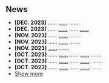 <h1 id="news"></h1>

<h2 style="margin: 30px 0px 10px;">News</h2>

<ul>
<!-- <li><strong>[NOV. 2023]</strong> <span style="color:#e74d3c"><a href="https://hitchhiker.azurewebsites.net/?/I-V/">I-V Measurement System</a></span> has been released.</li> -->
<li><strong>[DEC. 2023]</strong> …… <span style="color:#e74d3c"><a href="e.g. https://goindex.chen-song90.workers.dev">……</a></span> …….</li>
<li><strong>[DEC. 2023]</strong> …… <span style="color:#e74d3c"><a href="e.g. https://songchen.science/blog/gallery/">……</a></span> …… <span style="color:#e74d3c"><a href="e.g. https://github.com/anzai249/easy-masonry/tree/main">……</a></span> </li>
<li><strong>[NOV. 2023]</strong> …… <span style="color:#e74d3c"><a href="e.g. https://bemagic-etn.eu/news/80-bemagic-final-event">……</a></span> ……. </li>
<li><strong>[NOV. 2023]</strong> …… <span style="color:#e74d3c"><a href="e.g. https://hitchhiker.azurewebsites.net/?/AHEMS/">……</a></span> …….</li>
<li><strong>[NOV. 2023]</strong> <span style="color:#e74d3c"><a href="e.g. https://hitchhiker.azurewebsites.net/?/I-V/">……</a></span> …….</li>
<li><strong>[OCT. 2023]</strong> …… <span style="color:#e74d3c"><a href="e.g. https://songchen.science/blog/">……</a></span> …… <span style="color:#e74d3c"><a href="e.g. https://hitchhiker.azurewebsites.net">……</a></span> …….</li>
<li><strong>[OCT. 2023]</strong> …… <span style="color:#e74d3c"><a href="e.g. https://songchen.science/blog/">……</a></span> …… <span style="color:#e74d3c"><a href="e.g. https://songchen.science/blog/zh-CN">……</a></span>. …….</li>
<li><strong>[OCT. 2023]</strong> …… <span style="color:#e74d3c"><a href="e.g. https://songchen.science/blog/">……</a></span> …… <span style="color:#e74d3c"><a href="e.g. https://hexo.io/">……</a></span>: ……</li>
<li> <a href="javascript:toggle_vis('newsmore')">Show more</a> </li>
<div id="newsmore" style="display:none">
<li><strong>[SEP. 2023]</strong> …… <span style="color:#e74d3c"><a href="e.g. https://www.uab.cat/web/universitat-autonoma-de-barcelona-1345467954774.html">UAB</a></span>, …….</li>	
<li><strong>[AUG. 2023]</strong> <a href="e.g. https://song-chen1.github.io/">……</a>, …… <span style="color:#e74d3c"><a href="e.g. https://github.com/song-chen1/">GitHub</a></span> …….</li>
<li><strong>[AUG. 2023]</strong> …… <a href="e.g. https://www.jems2023.es/">……</a>, …… <span style="color:#e74d3c"><a href="./assets/files/JEMS2023_Song">…….</a></span></li>
<li><strong>[JUN. 2023]</strong> …… <a href="e.g. https://www.imm.cnr.it/">……</a>, …… <span style="color:#e74d3c"><a href="e.g. https://www.mdm.imm.cnr.it/users/lamperti-alessio">…….</a></span></li>
<li><strong>[DEC. 2022]</strong> ……  <a href="e.g. https://www.aalto.fi/en/department-of-applied-physics">……</a>, in collarboartion …… <span style="color:#e74d3c"><a href="e.g. https://www.aalto.fi/en/people/sebastiaan-van-dijken">…….</a></span></li>
<li><strong>[JUN. 2022]</strong> ……  <a href="e.g. https://www.aalto.fi/en/department-of-applied-physics">……</a>, in collarboartion …… <span style="color:#e74d3c"><a href="e.g. https://www.aalto.fi/en/people/sebastiaan-van-dijken">…….</a></span></li>
<li><strong>[JUN. 2021]</strong> …… <a href="e.g. https://www.spin-ion.com/">……</a>…… <a href="e.g. https://bemagic-etn.eu/">……</a> …….</li>
</div>
</ul>
